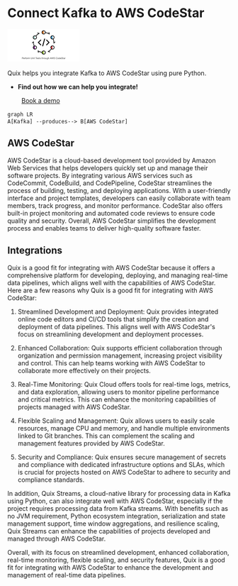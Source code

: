 # Connect Kafka to AWS CodeStar

![](./images/logo_1.jpg)

Quix helps you integrate Kafka to AWS CodeStar using pure Python.

<div class="grid cards blog-grid-card" markdown>

- __Find out how we can help you integrate!__

    <a class="md-button md-button--primary" href="https://share.hsforms.com/1iW0TmZzKQMChk0lxd_tGiw4yjw2?__hstc=175542013.2303933fbd746c0ac86d9ccbe9bc9100.1728383268831.1729603416735.1729620918855.31&__hssc=175542013.1.1729620918855&__hsfp=2132701734" target="_blank" style="margin:.5rem;">Book a demo</a>

</div>

```mermaid
graph LR
A[Kafka] --produces--> B[AWS CodeStar]
```

## AWS CodeStar

AWS CodeStar is a cloud-based development tool provided by Amazon Web Services that helps developers quickly set up and manage their software projects. By integrating various AWS services such as CodeCommit, CodeBuild, and CodePipeline, CodeStar streamlines the process of building, testing, and deploying applications. With a user-friendly interface and project templates, developers can easily collaborate with team members, track progress, and monitor performance. CodeStar also offers built-in project monitoring and automated code reviews to ensure code quality and security. Overall, AWS CodeStar simplifies the development process and enables teams to deliver high-quality software faster.

## Integrations

Quix is a good fit for integrating with AWS CodeStar because it offers a comprehensive platform for developing, deploying, and managing real-time data pipelines, which aligns well with the capabilities of AWS CodeStar. Here are a few reasons why Quix is a good fit for integrating with AWS CodeStar:

1. Streamlined Development and Deployment: Quix provides integrated online code editors and CI/CD tools that simplify the creation and deployment of data pipelines. This aligns well with AWS CodeStar's focus on streamlining development and deployment processes.

2. Enhanced Collaboration: Quix supports efficient collaboration through organization and permission management, increasing project visibility and control. This can help teams working with AWS CodeStar to collaborate more effectively on their projects.

3. Real-Time Monitoring: Quix Cloud offers tools for real-time logs, metrics, and data exploration, allowing users to monitor pipeline performance and critical metrics. This can enhance the monitoring capabilities of projects managed with AWS CodeStar.

4. Flexible Scaling and Management: Quix allows users to easily scale resources, manage CPU and memory, and handle multiple environments linked to Git branches. This can complement the scaling and management features provided by AWS CodeStar.

5. Security and Compliance: Quix ensures secure management of secrets and compliance with dedicated infrastructure options and SLAs, which is crucial for projects hosted on AWS CodeStar to adhere to security and compliance standards.

In addition, Quix Streams, a cloud-native library for processing data in Kafka using Python, can also integrate well with AWS CodeStar, especially if the project requires processing data from Kafka streams. With benefits such as no JVM requirement, Python ecosystem integration, serialization and state management support, time window aggregations, and resilience scaling, Quix Streams can enhance the capabilities of projects developed and managed through AWS CodeStar. 

Overall, with its focus on streamlined development, enhanced collaboration, real-time monitoring, flexible scaling, and security features, Quix is a good fit for integrating with AWS CodeStar to enhance the development and management of real-time data pipelines.

